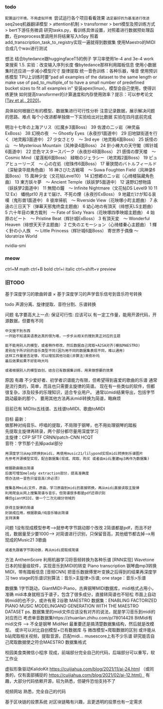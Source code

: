 ### todo
`配置运行环境，不用虚拟环境
`尝试运行各个项目看看效果
`选定最好的为基准进行改进
`seq2seq机器翻译模型 > attention机制 > transformer > bert模型及预训练方式 > bert下游任务微调
研究tasks.py，看训练具体设置，对照着进行数据预处理函数，在preprocess里调用并将结果写入h5py
照着add_transcription_task_to_registry实现一遍就得到数据集
使用Maestro的MIDI合成几个wav进行测试


想法
  结合bytedance跟huggingfaceT5的例子
  学习率使用1e-4 and 3e-4 work
  束搜索
  1.5. 实验：改变输入序列长度
  像bytedance那样利用踏板信息
  使用小数据集时还应进一步减小模型尺寸
  旋律提取 统一音色训练：各种乐器，嗓音
  使用预训练模型
  TPU上训练时要“pad all examples of the dataset to the same length or make use of pad_to_multiple_of to have a small number of predefined bucket sizes to fit all examples in”
  安装apex(linux)，模型会自己使用，使得训练更快
  如何提高transformer的计算速度和内存使用效率？提示：可以参考论文 [[Tay et al., 2020]](https://zh-v2.d2l.ai/chapter_references/zreferences.html#tay-dehghani-bahri-ea-2020)。

具体如何根据已有的模型、数据集进行可行性分析
注意记录数据，展示解决问题的思路、难点
每个小改进都单独做一下实验给出对比数据
实验在四月底前完成



明治十七年の上海アリス（红魔乡3面Boss）
39 佐渡の二ッ岩（神灵庙ExBoss）
38 幻視の夜　～ Ghostly Eyes（永夜抄1面道中）
29 旧地獄街道を行く（地灵殿3面道中）
27 少女さとり　～ 3rd eye（地灵殿4面Boss）
25 妖怪の山　～ Mysterious Mountain（风神录4面Boss）
24 針小棒大の天守閣（辉针城6面道中）
22 恋色マスタースパーク（永夜抄4B面Boss）
21 感情の摩天楼　～ Cosmic Mind（星莲船6面Boss）
緑眼のジェラシー（地灵殿2面Boss）
19 ピュアヒューリーズ　～ 心の在処（绀珠传6面Boss）
17 華狭間のバトルフィールド（深秘录华扇角色曲）
16 神さびた古戦場　～ Suwa Foughten Field（风神录6面Boss）
15 風神少女（文花帖Level10）
14 幻想郷の二ッ岩（心绮楼猯藏角色曲）
13 東方妖々夢　～ Ancient Temple（妖妖梦5面道中）
12 遠野幻想物語（妖妖梦2面道中）
11 無間の鐘　～ Infinite Nightmare（文花帖DS Level9 10 11 12 Ex）
蟠桃pt10 月まで届け、不死の煙（永夜抄ExBoss）
9 地蔵だけが知る哀嘆（鬼形兽1面道中）
8 彼岸帰航　～ Riverside View（花映塚小町主题曲）
7 永遠の三日天下（弹幕天邪鬼终盘主题曲）
6 幼心地の有頂天（绯想天LS主题曲）
5 六十年目の東方裁判　～ Fate of Sixty Years（花映塚四季映姬主题曲）
4 始原のビート　～ Pristine Beat（辉针城ExBoss）
3 有頂天変　～ Wonderful Heaven（绯想天天子主题曲）
2 亡失のエモーション（心绮楼秦心主题曲）
1 輝く針の小人族　～ Little Princess（辉针城6面Boss）
寄世界于偶像 ～ Idoratrize World

nvidia-smi

### meow

ctrl+M math
ctrl+B bold
ctrl+i italic
ctrl+shift+v preview


### 旧TODO
基于深度学习的歌曲转谱 ×
基于深度学习的声学音乐信号到音乐符号转换

  todo
    声源分离、旋律提取、音符分割、乐谱转换
  
   问题
    名字要高大上一点: 
    保证可行性: 应该可以
    有一定工作量，能用开源代码，开源数据，但要有不同
    
    中文搜不到东西
    一开始不知道英语表达真的很为难，一步步从相关的搜到真正对应的主题
    
    能不能用别人的模型，或者稍作修改，然后数据自己爬取+A2SA对齐(模拟MAESTRO)
    差别在于所识别的音乐类型不同(因为用不同的数据集表现不同，难以通用)
    这样工作量是否足够，可以增加其他功能(非算法)来弥补吗
    最后效果如果不好影响大吗
    
    或者根据别人的模型自创，结合已有数据集训练，用来做想要的效果
    
  原因
    有趣
    不少爱好者、初学者识谱能力有限，但希望得到喜爱的歌曲的乐谱
    通常是流行类的，简单，而且也只需要主旋律的简谱。
    现在有一些类似的软件，但都很复杂，涉及较多的乐理知识，适合专业用户。
    通常以midi结果导出，包括字节跳动最新的那个，
    要用其他方法再从midi转换为简谱，略麻烦

  目前已有
    MIDIto五线谱、五线谱toMIDI、歌曲toMIDI
  
  目标
    最新：  
    做那种对纯音乐、哼唱的提取，不局限于钢琴，也不用处理钢琴的踏板  
    先提取主旋律再转录，两个部分都尽量用深度学习  
    主旋律：CFP SFTF CRNN/patch-CNN HCQT  
    音符：字节那个去掉padal部分

    用深度学习从mp3转换到midi，再使用music21/lilypond实现midi转换到乐谱图片
    先参考开源模型实现，配合数据集(现成、爬取、购买 或者由midi重建mp3再作为数据集)
    
    根据歌曲输出简谱
    后面可增加melody extraction部分，提高准确度
    想办法统一音色只留音高(非必须)
    
    搜集各种midi文件，原曲，学习原曲到midi的直接转换，再从midi直接读取主旋律
    利用爬虫从网上搜集简谱与音乐，但简谱很多都是pdf还得识别
    模仿giantMIDI，做一个二次元细分领域的

    获得主旋律的简谱
    封装成应用，根据歌曲/纯音乐输出简谱
    支持演奏

  
  问题
    1没有现成模型参考-->就参考字节跳动那个改改
    2简谱都是pdf，而且不好找，数据量至少要1000--> 对简谱进行识别，只保留音高，其他细节都去掉-->用现成的Music21
    3歌曲
    
    或者先跟着字节跳动做，再从midi提取成简谱
    
  方法
    AnthemScore 利用机器学习将音频转换为各种乐谱 [RNN实现]
    Wavetone 日本的轻量级软件，实现音乐到MIDI的转变
    Piano transcription 钢琴曲mp3转换MIDI，带有踏板信息 [音频CNN]
    把音乐数据傅里叶变换之后得到的结果再深度学习
    two stage的乐谱识别算法：音乐>主旋律>乐谱; one stage：音乐>乐谱
    
  数据集
    1字节跳动，GiantMIDI-Piano，古典钢琴MIDI数据库，midi格式占用小，准确 midi本身就相当于谱子，包含了很多成分，直接转简谱也不轻松
    市面上自动转midi的也不少，或许有用
    2谷歌 MAESTRO 数据集：ENABLING FACTORIZED PIANO MUSIC MODELINGAND GENERATION WITH THE MAESTRO DATASET
    ps. 数据集里的midi文件应该没有对齐的说法，就是学习音乐到midi的对应而已
    考虑单音数据集https://zhuanlan.zhihu.com/p/78014428
    BitMidi有midi文件 --> 不全是钢琴
    MidiNet
    最重要还是搞清楚数据集结构，然后就是改模型。
    或许可以对比自创模型+已有数据库 与 微改模型+爬取数据的区别
    或许能从b站爬取相关视频，提取音源，匹配midi...
    musescore上有不少乐谱
    研究能否自己爬取数据使之符合MAESTRO 数据集格式

校园美食类微信小程序
  现成，前端部分完全自己的代码，后端部分可以重写，软工作业

虚拟形象驱动KalidoKit https://cuijiahua.com/blog/2021/11/ai-24.html
  （或同类的，仅有面部捕捉的 https://cuijiahua.com/blog/2021/02/ai-12.html）
  有趣，大部分代码依赖开源，较为熟悉，但硬件恐怕支持不了

视频网站
  熟悉，完全自己的代码
  
基于区块链的投票系统
  对区块链略有兴趣，且更透明的投票也有一定需求

